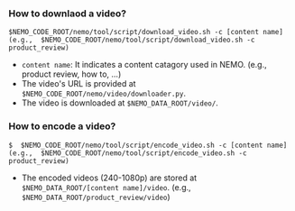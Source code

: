 ### How to downlaod a video? 
```
$NEMO_CODE_ROOT/nemo/tool/script/download_video.sh -c [content name]
(e.g.,  $NEMO_CODE_ROOT/nemo/tool/script/download_video.sh -c product_review)
```
* `content name`: It indicates a content catagory used in NEMO. (e.g., product review, how to, ...)
* The video's URL is provided at `$NEMO_CODE_ROOT/nemo/video/downloader.py`.
* The video is downloaded at `$NEMO_DATA_ROOT/video/`.

### How to encode a video?
```
$  $NEMO_CODE_ROOT/nemo/tool/script/encode_video.sh -c [content name]
(e.g.,  $NEMO_CODE_ROOT/nemo/tool/script/encode_video.sh -c product_review)
```
* The encoded videos (240-1080p) are stored at `$NEMO_DATA_ROOT/[content name]/video`. (e.g., `$NEMO_DATA_ROOT/product_review/video`)
